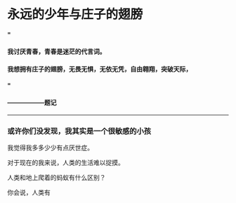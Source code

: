 # 永远的少年与庄子的翅膀
#### "
#### 我讨厌青春，青春是迷茫的代言词。
#### 我想拥有庄子的翅膀，无畏无惧，无依无凭，自由翱翔，突破天际，
#### "
#### ——————题记
--------
### 或许你们没发现，我其实是一个很敏感的小孩
  
我觉得我多多少少有点厌世症。


对于现在的我来说，人类的生活难以捉摸。  

人类和地上爬着的蚂蚁有什么区别？  

你会说，人类有
